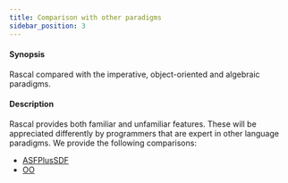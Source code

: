 ```yaml
---
title: Comparison with other paradigms
sidebar_position: 3
---
```


#### Synopsis

Rascal compared with the imperative, object-oriented and algebraic paradigms.

#### Description

Rascal provides both familiar and unfamiliar features. These will be appreciated differently by programmers
that are expert in other language paradigms. We provide the following comparisons:

* [ASFPlusSDF](../../WhyRascal/CompareWithOtherParadigms/ASFPlusSDF/index.md)
* [OO](../../WhyRascal/CompareWithOtherParadigms/OO/index.md)

